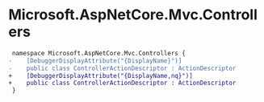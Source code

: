 # Microsoft.AspNetCore.Mvc.Controllers

``` diff
 namespace Microsoft.AspNetCore.Mvc.Controllers {
-    [DebuggerDisplayAttribute("{DisplayName}")]
-    public class ControllerActionDescriptor : ActionDescriptor
+    [DebuggerDisplayAttribute("{DisplayName,nq}")]
+    public class ControllerActionDescriptor : ActionDescriptor
 }
```

